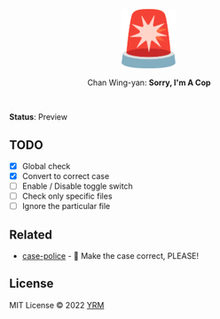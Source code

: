 <br>
<br>
<p align='center'>
<img src="./resources/logo.png" width='100'/>
</p>
<p align='center'>
Chan Wing-yan: <b>Sorry, I'm A Cop</b>
</p>

<br>
<p align='center'>

</p>

**Status**: Preview

## TODO

- [x] Global check
- [x] Convert to correct case
- [ ] Enable / Disable toggle switch
- [ ] Check only specific files
- [ ] Ignore the particular file

## Related

- [case-police](https://github.com/antfu/case-police) - 🚨 Make the case correct, PLEASE!

## License

MIT License © 2022 [YRM](https://github.com/yrming)
